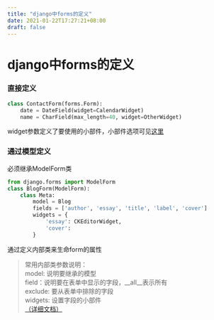 ```yaml
---
title: "django中forms的定义"
date: 2021-01-22T17:27:21+08:00
draft: false
---
```

# django中forms的定义 

### 直接定义
```python
class ContactForm(forms.Form):
    date = DateField(widget=CalendarWidget)
    name = CharField(max_length=40, widget=OtherWidget)
```
widget参数定义了要使用的小部件，小部件选项可见[这里](https://docs.djangoproject.com/en/2.0/ref/forms/widgets/#built-in-widgets)

### 通过模型定义  
必须继承ModelForm类
```python
from django.forms import ModelForm
class BlogForm(ModelForm):
    class Meta:
        model = Blog
        fields = ['author', 'essay', 'title', 'label', 'cover']
        widgets = {
            'essay': CKEditorWidget,
            'cover': 
        }
```
通过定义内部类来生命form的属性
> 常用内部类参数说明：  
model: 说明要继承的模型  
field：说明要在表单中显示的字段，__all__表示所有  
exclude: 要从表单中排除的字段  
widgets: 设置字段的小部件  
[（详细文档）](https://docs.djangoproject.com/en/2.0/ref/forms/fields/)
